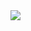 <img src="https://github-readme-stats.vercel.app/api/top-langs/?username=heartslots&layout=compact">
